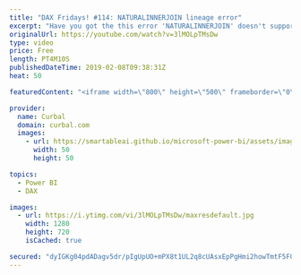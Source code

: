 ```yaml
---
title: "DAX Fridays! #114: NATURALINNERJOIN lineage error"
excerpt: "Have you got the this error 'NATURALINNERJOIN' doesn't support joins by using columns with different data types or lineage when using the function?  In this quick video I will show you how to solve it.  Here is a summary post of all the join videos done so far: https://curbal.com/blog/joining-table-in-power-bi-with-power-query-and-dax"
originalUrl: https://youtube.com/watch?v=3lMOLpTMsDw
type: video
price: Free
length: PT4M10S
publishedDateTime: 2019-02-08T09:38:31Z
heat: 50

featuredContent: "<iframe width=\"800\" height=\"500\" frameborder=\"0\" src=\"https://www.youtube.com/embed/3lMOLpTMsDw\" allow=\"accelerometer; autoplay; encrypted-media; gyroscope; picture-in-picture\" allowfullscreen></iframe>"

provider:
  name: Curbal
  domain: curbal.com
  images:
    - url: https://smartableai.github.io/microsoft-power-bi/assets/images/organizations/curbal.com-50x50.jpg
      width: 50
      height: 50

topics:
  - Power BI
  - DAX

images:
  - url: https://i.ytimg.com/vi/3lMOLpTMsDw/maxresdefault.jpg
    width: 1280
    height: 720
    isCached: true

secured: "dyIGKg04pdADagv5dr/pIgUpUO+mPX8t1UL2q8cUAsxEpPgHmi2howTmtF5F0W1Neq8m/0vqX/UxPRyAWoJTwaKRzua50ebQ9X+y+58DVfrNZcX/7vPJnVth74AyXob7YLVKS12JMJ9JW5vBeglfiVN8chZqTd8Go/PXE3XgmUsmFNSQPsaS1no3/YSViA4XlHjdjS5Mh8DZUhtuP1fetWlSVG/rFfPXBsDj3SLdtWuFJnYeilPaCnwcTBOPPj21SSWL6bF3u6tLRHtgEf8c5lvSDR0wEZnwddy3m0lVGXWetIVqZCLKd8hbsxaD7IaMiDWAYoa/fAW14yUzW7LymYSSmXB148mkzTXhv54QYaHJwCy5b6pXhEzOuudvfSqCi8/0o5WC/6ghAoIeJgQ5ZO2a3egi3NpTt/0UIf5yv4Q=;+WHpLRhHFucYKdb+E6XN4g=="
---
```



